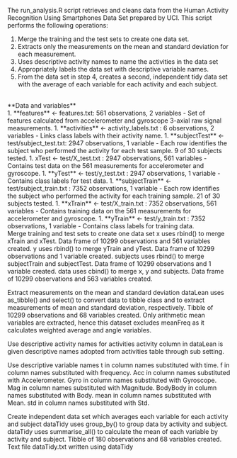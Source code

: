 The run_analysis.R script retrieves and cleans data from the Human Activity Recognition Using Smartphones Data Set prepared by UCI. This script performs the following operations:<br/>
1. Merge the training and the test sets to create one data set.
2. Extracts only the measurements on the mean and standard deviation for each measurement.
3. Uses descriptive activity names to name the activities in the data set
4. Appropriately labels the data set with descriptive variable names.
5. From the data set in step 4, creates a second, independent tidy data set with the average of each variable for each activity and each subject.
<br/>
**Data and variables**<br/>
1. **features** <- features.txt: 561 observations, 2 variables 
   - Set of features calculated from accelerometer and gyroscope 3-axial raw signal measurements.
1. **activities** <- activity_labels.txt : 6 observations, 2 variables
   - Links class labels with their activity name.
1. **subjectTest** <- test/subject_test.txt: 2947 observations, 1 variable
   - Each row identifies the subject who performed the activity for each test sample. 9 of 30 subjects tested.
1. xTest <- test/X_test.txt : 2947 observations, 561 variables 
   - Contains test data on the 561 measurements for accelerometer and gyroscope.
1. **yTest** <- test/y_test.txt : 2947 observations, 1 variable
   - Contains class labels for test data.
1. **subjectTrain** <- test/subject_train.txt : 7352 observations, 1 variable
   - Each row identifies the subject who performed the activity for each training sample. 21 of 30 subjects tested.
1. **xTrain** <- test/X_train.txt : 7352 observations, 561 variables 
   - Contains training data on the 561 measurements for accelerometer and gyroscope.
1. **yTrain** <- test/y_train.txt : 7352 observations, 1 variable
   - Contains class labels for training data.
<br/>
Merge training and test sets to create one data set
x uses rbind() to merge xTrain and xTest. Data frame of 10299 observations and 561 variables created.
y uses rbind() to merge yTrain and yTest. Data frame of 10299 observations and 1 variable created.
subjects uses rbind() to merge subjectTrain and subjectTest. Data frame of 10299 observations and 1 variable created.
data uses cbind() to merge x, y and subjects. Data frame of 10299 observations and 563 variables created.

Extract measurements on the mean and standard deviation
dataLean uses as_tibble() and select() to convert data to tibble class and to extract measurements of mean and standard deviation, respectively. Tibble of 10299 observations and 68 variables created.
Only arithmetic mean variables are extracted, hence this dataset excludes meanFreq as it calculates weighted average and angle variables.

Use descriptive activity names for activities
activity column in dataLean is given descriptive names adopted from activities table through sub setting.

Use descriptive variable names
t in column names substituted with time.
f in column names substituted with frequency.
Acc in column names substituted with Accelerometer.
Gyro in column names substituted with Gyroscope.
Mag in column names substituted with Magnitude.
BodyBody in column names substituted with Body.
mean in column names substituted with Mean.
std in column names substituted with Std.

Create independent data set which averages each variable for each activity and subject
dataTidy uses group_by() to group data by activity and subject.
dataTidy uses summarise_all() to calculate the mean of each variable by activity and subject. Tibble of 180 observations and 68 variables created.
Text file dataTidy.txt written using dataTidy
